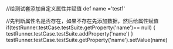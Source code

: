 //给测试套添加自定义属性并赋值
def name ='test1'

//先判断属性名是否存在，如果不存在先添加数据，然后给属性赋值
if(testRunner.testCase.testSuite.getProperty('name')== null)
{
testRunner.testCase.testSuite.addProperty('name')
}
testRunner.testCase.testSuite.getProperty('name').setValue(name)
